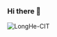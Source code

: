 ### Hi there 👋

<!--
**LongHe-CIT/LongHe-CIT** is a ✨ _special_ ✨ repository because its `README.md` (this file) appears on your GitHub profile.

Here are some ideas to get you started:

- 🔭 I’m currently working on ...
- 🌱 I’m currently learning ...
- 👯 I’m looking to collaborate on ...
- 🤔 I’m looking for help with ...
- 💬 Ask me about ...
- 📫 How to reach me: ...
- 😄 Pronouns: ...
- ⚡ Fun fact: ...
-->

<!-- <img src="https://github-readme-streak-stats.herokuapp.com/?user=LongHe-CIT" /> -->
<!-- <img src="https://metrics.lecoq.io/LongHe-CIT?template=classic&config.timezone=Asia%2FShanghai"> -->
<img src="https://github-readme-stats.vercel.app/api?username=LongHe-CIT&show_icons=true&locale=en" alt="LongHe-CIT" />
